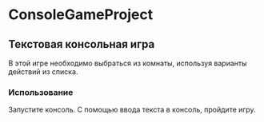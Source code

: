 # ConsoleGameProject
## Текстовая консольная игра

В этой игре необходимо выбраться из комнаты, используя варианты действий из списка.

### Использование

Запустите консоль. С помощью ввода текста в консоль, пройдите игру.
